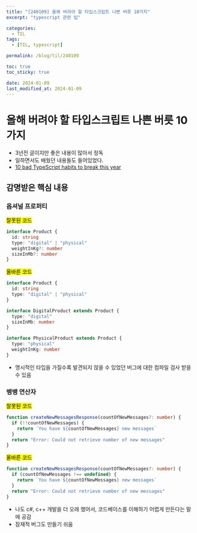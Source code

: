 ```yaml
---
title: "[240109] 올해 버려야 할 타입스크립트 나쁜 버릇 10가지"
excerpt: "typescript 관련 팁"

categories:
  - TIL
tags:
  - [TIL, typescript]

permalink: /blog/til/240109

toc: true
toc_sticky: true

date: 2024-01-09
last_modified_at: 2024-01-09
---
```


# 올해 버려야 할 타입스크립트 나쁜 버릇 10가지

- 3년전 글이지만 좋은 내용이 많아서 정독
- 일하면서도 배웠던 내용들도 들어있었다.
- [10 bad TypeScript habits to break this year](https://startup-cto.net/10-bad-typescript-habits-to-break-this-year/)

## 감명받은 핵심 내용

### 옵셔널 프로퍼티

<mark>잘못된 코드</mark>

```ts
interface Product {
  id: string
  type: "digital" | "physical"
  weightInKg?: number
  sizeInMb?: number
}
```

<mark>올바른 코드</mark>

```ts
interface Product {
  id: string
  type: "digital" | "physical"
}

interface DigitalProduct extends Product {
  type: "digital"
  sizeInMb: number
}

interface PhysicalProduct extends Product {
  type: "physical"
  weightInKg: number
}
```

- 명시적인 타입을 가질수록 발견되지 않을 수 있었던 버그에 대한 컴파일 검사 받을 수 있음

### 뱅뱅 연산자

<mark>잘못된 코드</mark>

```ts
function createNewMessagesResponse(countOfNewMessages?: number) {
  if (!!countOfNewMessages) {
    return `You have ${countOfNewMessages} new messages`
  }
  return "Error: Could not retrieve number of new messages"
}
```

<mark>올바른 코드</mark>

```ts
function createNewMessagesResponse(countOfNewMessages?: number) {
  if (countOfNewMessages !== undefined) {
    return `You have ${countOfNewMessages} new messages`
  }
  return "Error: Could not retrieve number of new messages"
}
```

- 나도 c#, c++ 개발을 더 오래 했어서, 코드베이스를 이해하기 어렵게 만든다는 말에 공감
- 잠재적 버그도 만들기 쉬움

